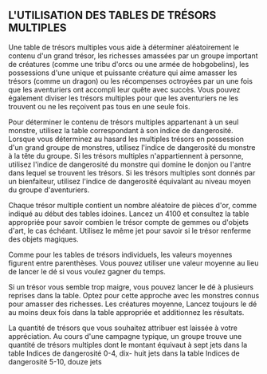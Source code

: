 ## L'UTILISATION DES TABLES DE TRÉSORS MULTIPLES

Une table de trésors multiples vous aide à déterminer
aléatoirement le contenu d'un grand trésor, les richesses
amassées par un groupe important de créatures (comme une
tribu d'orcs ou une armée de hobgobelins), les possessions
d'une unique et puissante créature qui aime amasser les trésors
(comme un dragon) ou les récompenses octroyées par un une
fois que les aventuriers ont accompli leur quête avec succès.
Vous pouvez également diviser les trésors multiples pour que les
aventuriers ne les trouvent ou ne les reçoivent pas tous en une
seule fois.

Pour déterminer le contenu de trésors multiples appartenant
à un seul monstre, utilisez la table correspondant à son indice de
dangerosité. Lorsque vous déterminez au hasard les multiples
trésors en possession d'un grand groupe de monstres, utilisez
l'indice de dangerosité du monstre à la tête du groupe. Si les
trésors multiples n'appartiennent à personne, utilisez l'indice
de dangerosité du monstre qui domine le donjon ou l'antre dans
lequel se trouvent les trésors. Si les trésors multiples sont donnés
par un bienfaiteur, utilisez l'indice de dangerosité équivalant au
niveau moyen du groupe d'aventuriers.

Chaque trésor multiple contient un nombre aléatoire de pièces
d'or, comme indiqué au début des tables idoines. Lancez un 4100
et consultez la table appropriée pour savoir combien le trésor
compte de gemmes ou d'objets d'art, le cas échéant. Utilisez le
même jet pour savoir si le trésor renferme des objets magiques.

Comme pour les tables de trésors individuels, les valeurs
moyennes figurent entre parenthèses. Vous pouvez utiliser
une valeur moyenne au lieu de lancer le dé si vous voulez
gagner du temps.

Si un trésor vous semble trop maigre, vous pouvez lancer le dé
à plusieurs reprises dans la table. Optez pour cette approche avec
les monstres connus pour amasser des richesses. Les créatures
moyenne, Lancez toujours le dé au moins deux fois dans la table
appropriée et additionnez les résultats.

La quantité de trésors que vous souhaitez attribuer est laissée
à votre appréciation. Au cours d'une campagne typique, un
groupe trouve une quantité de trésors multiples dont le montant
équivaut à sept jets dans la table Indices de dangerosité 0-4, dix-
huit jets dans la table Indices de dangerosité 5-10, douze jets
